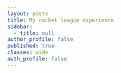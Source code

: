 ```yaml
---
layout: posts
title: My rocket league experience
sidebar:
  - title: null
author_profile: false
published: true
classes: wide
auth_profile: false
---
```



